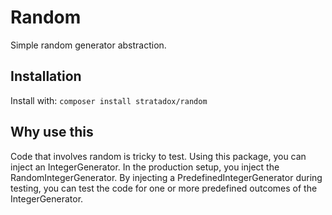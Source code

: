 # Random
Simple random generator abstraction.

## Installation
Install with: `composer install stratadox/random`

## Why use this
Code that involves random is tricky to test. 
Using this package, you can inject an IntegerGenerator. 
In the production setup, you inject the RandomIntegerGenerator.
By injecting a PredefinedIntegerGenerator during testing, you can test the code 
for one or more predefined outcomes of the IntegerGenerator.
